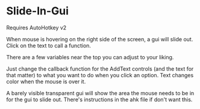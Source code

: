 # Slide-In-Gui
Requires AutoHotkey v2

When mouse is hovering on the right side of the screen, a gui will slide out. Click on the text to call a function.

There are a few variables near the top you can adjust to your liking.

Just change the callback function for the AddText controls (and the text for that matter) to what you want to do when you click an option.
Text changes color when the mouse is over it.

A barely visible transparent gui will show the area the mouse needs to be in for the gui to slide out. There's instructions in the ahk file if don't want this.
